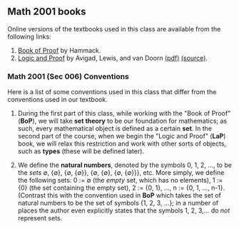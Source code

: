 ## Math 2001 books

Online versions of the textbooks used in this class are available from the following links:


1. [Book of Proof](http://www.people.vcu.edu/~rhammack/BookOfProof/) by Hammack.
2. [Logic and Proof](https://leanprover.github.io/logic_and_proof/) by Avigad, Lewis, and van Doorn [(pdf)](https://github.com/williamdemeo/math2001-fall2018/blob/master/books/logic_and_proof-20180814.pdf) [(source)](https://github.com/leanprover/logic_and_proof).

### Math 2001 (Sec 006) Conventions

Here is a list of some conventions used in this class that differ from the conventions used in our textbook.

1. During the first part of this class, while working with the "Book of Proof" (**BoP**), we will take **set theory** to be our foundation for mathematics; as such, every mathematical object is defined as a certain **set**.  In the second part of the course, when we begin the "Logic and Proof" (**LaP**) book, we will relax this restriction and work with other sorts of objects, such as **types** (these will be defined later).

2. We define the **natural numbers**, denoted by the symbols 0, 1, 2, …, to be the *sets* ∅, {∅}, {∅, {∅}}, {∅, {∅}, {∅, {∅}}}, etc.  More simply, we define the following sets: 0 := ∅ (the *empty* set, which has no elements), 1 := {0} (the set containing the empty set), 2 := {0, 1}, …, n := {0, 1, …, n-1}.  (Contrast this with the convention used in **BoP** which takes the set of natural numbers to be the set of symbols {1, 2, 3, …}; in a number of places the author even explicitly states that the symbols 1, 2, 3,… do *not* represent sets.
